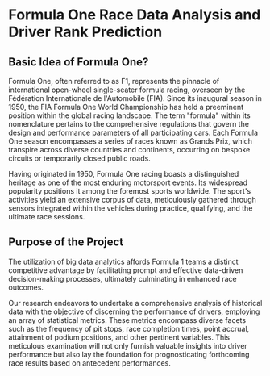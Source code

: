 # Formula One Race Data Analysis and Driver Rank Prediction

## Basic Idea of Formula One?

Formula One, often referred to as F1, represents the pinnacle of international open-wheel single-seater formula racing, overseen by the Fédération Internationale de l'Automobile (FIA). Since its inaugural season in 1950, the FIA Formula One World Championship has held a preeminent position within the global racing landscape. The term "formula" within its nomenclature pertains to the comprehensive regulations that govern the design and performance parameters of all participating cars. Each Formula One season encompasses a series of races known as Grands Prix, which transpire across diverse countries and continents, occurring on bespoke circuits or temporarily closed public roads.

Having originated in 1950, Formula One racing boasts a distinguished heritage as one of the most enduring motorsport events. Its widespread popularity positions it among the foremost sports worldwide. The sport's activities yield an extensive corpus of data, meticulously gathered through sensors integrated within the vehicles during practice, qualifying, and the ultimate race sessions.

## Purpose of the Project


The utilization of big data analytics affords Formula 1 teams a distinct competitive advantage by facilitating prompt and effective data-driven decision-making processes, ultimately culminating in enhanced race outcomes.

Our research endeavors to undertake a comprehensive analysis of historical data with the objective of discerning the performance of drivers, employing an array of statistical metrics. These metrics encompass diverse facets such as the frequency of pit stops, race completion times, point accrual, attainment of podium positions, and other pertinent variables. This meticulous examination will not only furnish valuable insights into driver performance but also lay the foundation for prognosticating forthcoming race results based on antecedent performances.
